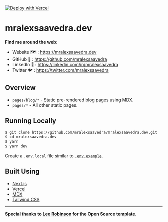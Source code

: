 [![Deploy with Vercel](https://vercel.com/button)](https://vercel.com/new/git/external?repository-url=https%3A%2F%2Fgithub.com%2Fmralexsaavedra%2Fmralexsaavedra.dev)

# mralexsaavedra.dev

**Find me around the web:**

- Website 🗺️ : https://mralexsaavedra.dev
- GitHub 🐙 : https://github.com/mralexsaavedra
- LinkedIn 📝 : https://linkedin.com/in/mralexsaavedra
- Twitter 🐦 : https://twitter.com/mralexsaavedra

## Overview

- `pages/blog/*` - Static pre-rendered blog pages using [MDX](https://github.com/mdx-js/mdx).
- `pages/*` - All other static pages.

## Running Locally

```bash
$ git clone https://github.com/mralexsaavedra/mralexsaavedra.dev.git
$ cd mralexsaavedra.dev
$ yarn
$ yarn dev
```

Create a `.env.local` file similar to [`.env.example`](https://github.com/mralexsaavedra/mralexsaavedra.dev/blob/main/.env.example).

## Built Using

- [Next.js](https://nextjs.org/)
- [Vercel](https://vercel.com)
- [MDX](https://github.com/mdx-js/mdx)
- [Tailwind CSS](https://tailwindcss.com/)

---

**Special thanks to [Lee Robinson](https://leerob.io/) for the Open Source template.**
